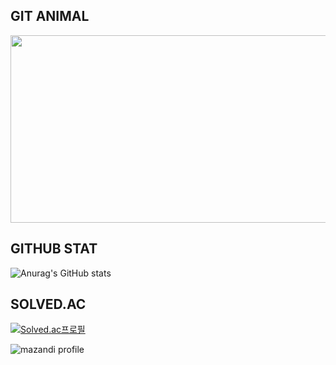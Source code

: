 
<!--
**jhgl0419/jhgl0419** is a ✨ _special_ ✨ repository because its `README.md` (this file) appears on your GitHub profile.

Here are some ideas to get you started:

- 🔭 I’m currently working on ...
- 🌱 I’m currently learning ...
- 👯 I’m looking to collaborate on ...
- 🤔 I’m looking for help with ...
- 💬 Ask me about ...
- 📫 How to reach me: ...
- 😄 Pronouns: ...
- ⚡ Fun fact: ...
-->

## GIT ANIMAL
<div align="center">
<a href="https://github.com/devxb/gitanimals">
<img
  src="https://render.gitanimals.org/farms/jhgl0419"
  width="600"
  height="300"
/>
</a>
</div>


## GITHUB STAT

![Anurag's GitHub stats](https://github-readme-stats.vercel.app/api?username=jhgl0419&show_icons=true&theme=radical)

## SOLVED.AC

[![Solved.ac프로필](http://mazassumnida.wtf/api/v2/generate_badge?boj=supercsehan)](https://solved.ac/supercsehan)
    
![mazandi profile](http://mazandi.herokuapp.com/api?handle=supercsehan&theme=warm)


